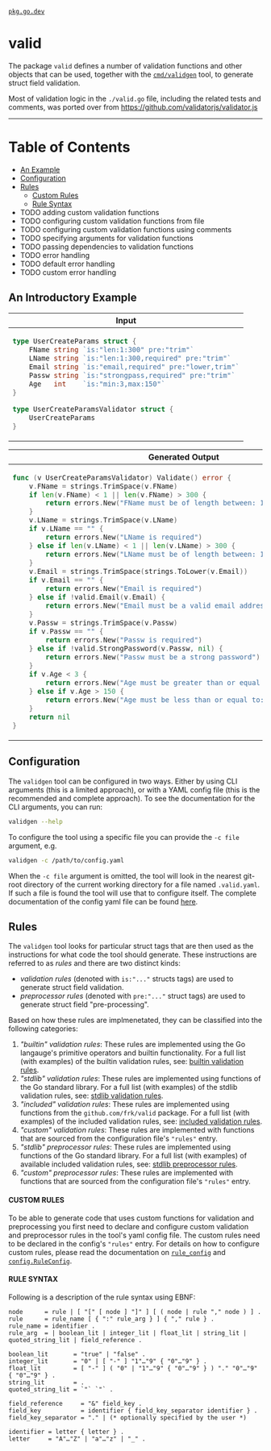 [`pkg.go.dev`](https://pkg.go.dev/github.com/frk/valid)

# valid

The package `valid` defines a number of validation functions and other objects
that can be used, together with the [`cmd/validgen`](cmd/validgen) tool, to
generate struct field validation.

Most of validation logic in the `./valid.go` file, including the related tests and
comments, was ported over from https://github.com/validatorjs/validator.js

--------

# Table of Contents

- [An Example](#an-example)
- [Configuration](#configuration)
- [Rules](#rules)
	- [Custom Rules](#custom-rules)
	- [Rule Syntax](#rule-syntax)
- TODO adding custom validation functions
- TODO configuring custom validation functions from file
- TODO configuring custom validation functions using comments
- TODO specifying arguments for validation functions
- TODO passing dependencies to validation functions
- TODO error handling
- TODO default error handling
- TODO custom error handling

## An Introductory Example

<table><thead><tr><th>Input</th></tr></thead><tbody>
<tr><td>

```go
type UserCreateParams struct {
	FName string `is:"len:1:300" pre:"trim"`
	LName string `is:"len:1:300,required" pre:"trim"`
	Email string `is:"email,required" pre:"lower,trim"`
	Passw string `is:"strongpass,required" pre:"trim"`
	Age   int    `is:"min:3,max:150"`
}

type UserCreateParamsValidator struct {
	UserCreateParams
}
```

</td></tr>
</tbody></table>

<table><thead><tr><th>Generated Output</th></tr></thead><tbody>
<tr><td>

```go
func (v UserCreateParamsValidator) Validate() error {
	v.FName = strings.TrimSpace(v.FName)
	if len(v.FName) < 1 || len(v.FName) > 300 {
		return errors.New("FName must be of length between: 1 and 300 (inclusive)")
	}
	v.LName = strings.TrimSpace(v.LName)
	if v.LName == "" {
		return errors.New("LName is required")
	} else if len(v.LName) < 1 || len(v.LName) > 300 {
		return errors.New("LName must be of length between: 1 and 300 (inclusive)")
	}
	v.Email = strings.TrimSpace(strings.ToLower(v.Email))
	if v.Email == "" {
		return errors.New("Email is required")
	} else if !valid.Email(v.Email) {
		return errors.New("Email must be a valid email address")
	}
	v.Passw = strings.TrimSpace(v.Passw)
	if v.Passw == "" {
		return errors.New("Passw is required")
	} else if !valid.StrongPassword(v.Passw, nil) {
		return errors.New("Passw must be a strong password")
	}
	if v.Age < 3 {
		return errors.New("Age must be greater than or equal to: 3")
	} else if v.Age > 150 {
		return errors.New("Age must be less than or equal to: 150")
	}
	return nil
}
```

</td></tr>
</tbody></table>

## Configuration

The `validgen` tool can be configured in two ways. Either by using CLI arguments
(this is a limited approach), or with a YAML config file (this is the recommended
and complete approach). To see the documentation for the CLI arguments, you can run:

```sh
validgen --help
```

To configure the tool using a specific file you can provide the `-c file` argument, e.g.

```sh
validgen -c /path/to/config.yaml
```

When the `-c file` argument is omitted, the tool will look in the nearest git-root
directory of the current working directory for a file named `.valid.yaml`. If such
a file is found the tool will use that to configure itself. The complete documentation
of the config yaml file can be found [here](./doc/configuration.md).

## Rules

The `validgen` tool looks for particular struct tags that are then used as the instructions
for what code the tool should generate. These instructions are referred to as *rules* and
there are two distinct kinds:

- *validation rules* (denoted with `is:"..."` structs tags) are used to generate
struct field validation.
- *preprocessor rules* (denoted with `pre:"..."` struct tags) are used to generate
struct field "pre-processing".

Based on how these rules are implmenetated, they can be classified into the following categories:

1. *"builtin" validation rules*: These rules are implemented using the Go langauge's
primitive operators and builtin functionality. For a full list (with examples) of the
builtin validation rules, see: [builtin validation rules](./doc/list_of_builtin_validation_rules.md).
2. *"stdlib" validation rules*: These rules are implemented using functions of the
Go standard library. For a full list (with examples) of the stdlib validation rules,
see: [stdlib validation rules](./doc/list_of_stdlib_validation_rules.md).
3. *"included" validation rules*: These rules are implemented using functions from
the `github.com/frk/valid` package. For a full list (with examples) of the included
validation rules, see: [included validation rules](./doc/list_of_included_validation_rules.md).
4. *"custom" validation rules*: These rules are implemented with functions that are
sourced from the configuration file's `"rules"` entry.
5. *"stdlib" preprocessor rules*: These rules are implemented using functions of the
Go standard library. For a full list (with examples) of available included validation
rules, see: [stdlib preprocessor rules](./doc/list_of_stdlib_preprocessor_rules.md).
6. *"custom" preprocessor rules*: These rules are implemented with functions that are
sourced from the configuration file's `"rules"` entry.

#### CUSTOM RULES

To be able to generate code that uses custom functions for validation and preprocessing
you first need to declare and configure custom validation and preprocessor rules in the
tool's yaml config file. The custom rules need to be declared in the config's `"rules"`
entry. For details on how to configure custom rules, please read the documentation on
[`rule_config`][rule_config_yaml_doc] and [`config.RuleConfig`][rule_config_go_doc].

[rule_config_yaml_doc]: ./doc/configuration.md#rule_config
[rule_config_go_doc]: https://pkg.go.dev/github.com/frk/valid/cmd/internal/config#RuleConfig

#### RULE SYNTAX

Following is a description of the rule syntax using EBNF:

```ebnf
node      = rule | [ "[" [ node ] "]" ] [ ( node | rule "," node ) ] .
rule      = rule_name [ { ":" rule_arg } ] { "," rule } .
rule_name = identifier .
rule_arg  = | boolean_lit | integer_lit | float_lit | string_lit | quoted_string_lit | field_reference .

boolean_lit       = "true" | "false" .
integer_lit       = "0" | [ "-" ] "1"…"9" { "0"…"9" } .
float_lit         = [ "-" ] ( "0" | "1"…"9" { "0"…"9" } ) "." "0"…"9" { "0"…"9" } .
string_lit        = .
quoted_string_lit = `"` `"` .

field_reference     = "&" field_key .
field_key           = identifier { field_key_separator identifier } .
field_key_separator = "." | (* optionally specified by the user *)

identifier = letter { letter } .
letter     = "A"…"Z" | "a"…"z" | "_" .
```

